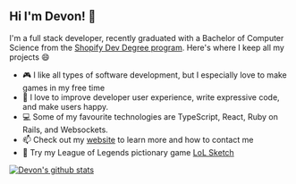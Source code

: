 ## Hi I'm Devon! 👋
I'm a full stack developer, recently graduated with a Bachelor of Computer Science from the [Shopify Dev Degree program](https://devdegree.ca/). Here's where I keep all my projects 😄
- 🎮 I like all types of software development, but I especially love to make games in my free time
- 🫧 I love to improve developer user experience, write expressive code, and make users happy.
- 💻 Some of my favourite technologies are TypeScript, React, Ruby on Rails, and Websockets.
- 📫 Check out my [website](https://devonpmack.github.io/) to learn more and how to contact me
- 🎨 Try my League of Legends pictionary game [LoL Sketch](https://lolsketch.com)


[![Devon's github stats](https://github-readme-stats.vercel.app/api?username=devonpmack&bg_color=30,e96443,904e95&title_color=fff&text_color=fff)](https://github.com/anuraghazra/github-readme-stats)
